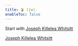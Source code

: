 ```yaml
---
title: 🪴 (jw).
enableToc: false
---
```


Start with [Joseph Killelea Whitsitt](Joseph%20Killelea%20Whitsitt.md)

[Joseph Killelea Whitsitt](Joseph%20Killelea%20Whitsitt.md)